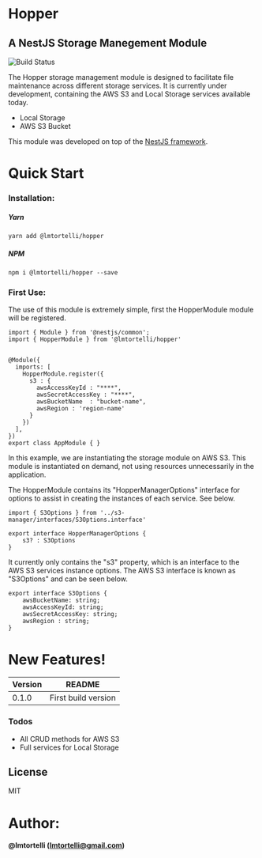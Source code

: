 # Hopper
## A NestJS Storage Manegement Module


![Build Status](https://travis-ci.org/lmtortelli/nestjs-hopper.svg?branch=master)


The Hopper storage management module is designed to facilitate file maintenance across different storage services. It is currently under development, containing the AWS S3 and Local Storage services available today.

  - Local Storage
  - AWS S3 Bucket


This module was developed on top of the [NestJS framework](https://nestjs.com/).

# Quick Start

### Installation:

##### Yarn

```
yarn add @lmtortelli/hopper
```

##### NPM
```
npm i @lmtortelli/hopper --save
```

### First Use:

The use of this module is extremely simple, first the HopperModule module will be registered.

```
import { Module } from '@nestjs/common';
import { HopperModule } from '@lmtortelli/hopper'


@Module({
  imports: [
    HopperModule.register({
      s3 : {
        awsAccessKeyId : "****",
        awsSecretAccessKey : "****",
        awsBucketName  : "bucket-name",
        awsRegion : 'region-name'
      }
    })
  ],
})
export class AppModule { }

```

In this example, we are instantiating the storage module on AWS S3. This module is instantiated on demand, not using resources unnecessarily in the application.

The HopperModule contains its "HopperManagerOptions" interface for options to assist in creating the instances of each service. See below.

```
import { S3Options } from '../s3-manager/interfaces/S3Options.interface'

export interface HopperManagerOptions {
    s3? : S3Options
}

```

It currently only contains the "s3" property, which is an interface to the AWS S3 services instance options. The AWS S3 interface is known as "S3Options" and can be seen below.

```
export interface S3Options {
    awsBucketName: string;
    awsAccessKeyId: string;
    awsSecretAccessKey: string;
    awsRegion : string;
}
```

# New Features!

| Version | README |
| ------ | ------ |
| 0.1.0 | First build version |




### Todos

 - All CRUD methods for AWS S3
 - Full services for Local Storage


License
----

MIT

# Author:
#### @lmtortelli (lmtortelli@gmail.com)
